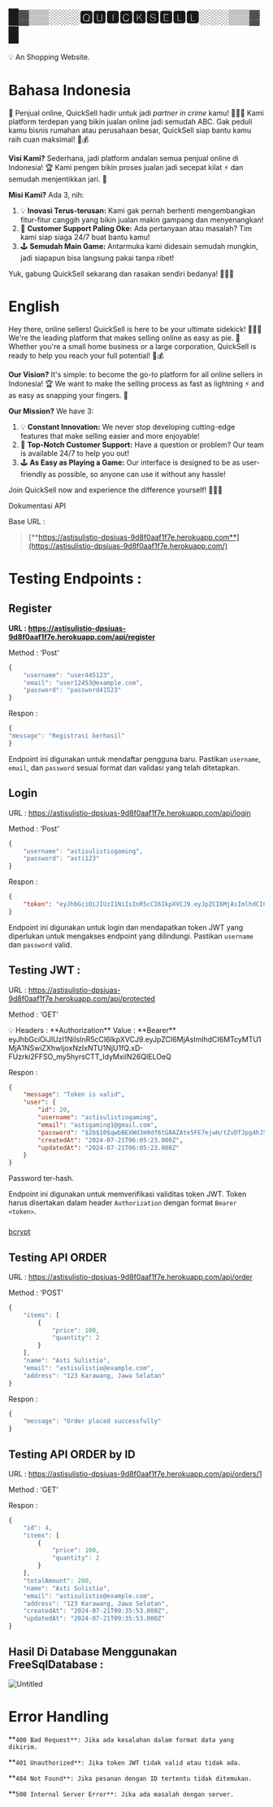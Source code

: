 # █▓▒▒░░░🆀🆄🅸🅲🅺🆂🅴🅻🅻░░░▒▒▓█

<aside>
💡 An Shopping Website.

</aside>

# Bahasa Indonesia

👋 Penjual online, QuickSell hadir untuk jadi *partner in crime* kamu! 🦹‍♀️🚀 Kami platform terdepan yang bikin jualan online jadi semudah ABC. Gak peduli kamu bisnis rumahan atau perusahaan besar, QuickSell siap bantu kamu raih cuan maksimal! 💪💰

**Visi Kami?** Sederhana, jadi platform andalan semua penjual online di Indonesia! 🏆 Kami pengen bikin proses jualan jadi secepat kilat ⚡ dan semudah menjentikkan jari. 🫰

**Misi Kami?** Ada 3, nih:

1. 💡 **Inovasi Terus-terusan:** Kami gak pernah berhenti mengembangkan fitur-fitur canggih yang bikin jualan makin gampang dan menyenangkan!
2. 💖 **Customer Support Paling Oke:** Ada pertanyaan atau masalah? Tim kami siap siaga 24/7 buat bantu kamu!
3. 🕹️ **Semudah Main Game:** Antarmuka kami didesain semudah mungkin, jadi siapapun bisa langsung pakai tanpa ribet!

Yuk, gabung QuickSell sekarang dan rasakan sendiri bedanya! 🚀🚀🚀

# English

Hey there, online sellers! QuickSell is here to be your ultimate sidekick! 🦸‍♀️🚀 We're the leading platform that makes selling online as easy as pie. 🥧 Whether you're a small home business or a large corporation, QuickSell is ready to help you reach your full potential! 💪💰

**Our Vision?** It's simple: to become the go-to platform for all online sellers in Indonesia! 🏆 We want to make the selling process as fast as lightning ⚡ and as easy as snapping your fingers. 🫰

**Our Mission?** We have 3:

1. 💡 **Constant Innovation:** We never stop developing cutting-edge features that make selling easier and more enjoyable!
2. 💖 **Top-Notch Customer Support:** Have a question or problem? Our team is available 24/7 to help you out!
3. 🕹️ **As Easy as Playing a Game:** Our interface is designed to be as user-friendly as possible, so anyone can use it without any hassle!

Join QuickSell now and experience the difference yourself! 🚀🚀🚀

Dokumentasi API

Base URL :

> [**https://astisulistio-dpsiuas-9d8f0aaf1f7e.herokuapp.com**](https://astisulistio-dpsiuas-9d8f0aaf1f7e.herokuapp.com/)
> 

# **Testing Endpoints :**

## Register

**URL : https://astisulistio-dpsiuas-9d8f0aaf1f7e.herokuapp.com/api/register**

Method : ‘Post’

```jsx
{
    "username": "user445123",
    "email": "user12453@example.com",
    "password": "password41523"
}
```

Respon : 

```jsx
{
"message": "Registrasi berhasil"
}
```

Endpoint ini digunakan untuk mendaftar pengguna baru. Pastikan `username`, `email`, dan `password` sesuai format dan validasi yang telah ditetapkan.

## **Login**

URL : https://astisulistio-dpsiuas-9d8f0aaf1f7e.herokuapp.com/api/login

Method : ‘Post’

```jsx
{
    "username": "astisulistiogaming",
    "password": "asti123"
}

```

Respon : 

```json
{
    "token": "eyJhbGciOiJIUzI1NiIsInR5cCI6IkpXVCJ9.eyJpZCI6MjAsImlhdCI6MTcyMTU1MjA1NSwiZXhwIjoxNzIxNTU1NjU1fQ.xD-FUzrki2FFSO_my5hyrsCTT_IdyMxilN26QIELOeQ"
}
```

Endpoint ini digunakan untuk login dan mendapatkan token JWT yang diperlukan untuk mengakses endpoint yang dilindungi. Pastikan `username` dan `password` valid.

## **Testing JWT :**

URL : https://astisulistio-dpsiuas-9d8f0aaf1f7e.herokuapp.com/api/protected

Method : ‘GET’

<aside>
💡 Headers : **Authorization** 
Value :  **Bearer** eyJhbGciOiJIUzI1NiIsInR5cCI6IkpXVCJ9.eyJpZCI6MjAsImlhdCI6MTcyMTU1MjA1NSwiZXhwIjoxNzIxNTU1NjU1fQ.xD-FUzrki2FFSO_my5hyrsCTT_IdyMxilN26QIELOeQ

</aside>

Respon : 

```json
{
    "message": "Token is valid",
    "user": {
        "id": 20,
        "username": "astisulistiogaming",
        "email": "astigaming1@gmail.com",
        "password": "$2b$10$qwbBEXWd3m9df6tG8AZAte5FE7ejwH/tZvDTJpg4hJ5Ow/D1WLeBq",
        "createdAt": "2024-07-21T06:05:23.000Z",
        "updatedAt": "2024-07-21T06:05:23.000Z"
    }
}
```

Password ter-hash.

Endpoint ini digunakan untuk memverifikasi validitas token JWT. Token harus disertakan dalam header `Authorization` dengan format `Bearer <token>`.

### 

[bcrypt](https://en.wikipedia.org/wiki/Bcrypt)

## Testing API ORDER

URL : https://astisulistio-dpsiuas-9d8f0aaf1f7e.herokuapp.com/api/order

Method : ‘POST’

```jsx
{
    "items": [
        {
            "price": 100,
            "quantity": 2
        }
    ],
    "name": "Asti Sulistio",
    "email": "astisulistio@example.com",
    "address": "123 Karawang, Jawa Selatan"
}

```

Respon :

```jsx
{
    "message": "Order placed successfully"
}
```

## **Testing API ORDER by ID**

URL : https://astisulistio-dpsiuas-9d8f0aaf1f7e.herokuapp.com/api/orders/1

Method : ‘GET’

Respon : 

```jsx
{
    "id": 4,
    "items": [
        {
            "price": 100,
            "quantity": 2
        }
    ],
    "totalAmount": 200,
    "name": "Asti Sulistio",
    "email": "astisulistio@example.com",
    "address": "123 Karawang, Jawa Selatan",
    "createdAt": "2024-07-21T09:35:53.000Z",
    "updatedAt": "2024-07-21T09:35:53.000Z"
}
```

## Hasil Di Database Menggunakan FreeSqlDatabase :

![Untitled](https://prod-files-secure.s3.us-west-2.amazonaws.com/eff5db1f-e9dd-4466-8ba3-d49ff4c1049e/c2669759-73fe-454e-8ed2-29c95986c404/Untitled.png)

# **Error Handling**

**`400 Bad Request**: Jika ada kesalahan dalam format data yang dikirim.`

**`401 Unauthorized**: Jika token JWT tidak valid atau tidak ada.`

**`404 Not Found**: Jika pesanan dengan ID tertentu tidak ditemukan.`

**`500 Internal Server Error**: Jika ada masalah dengan server.`
